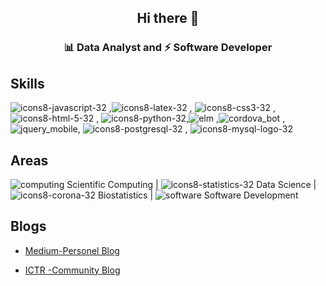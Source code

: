 

<h2 align="center">Hi there 👋</h2>
<h3 align="center"> 📊  Data Analyst and   ⚡ Software Developer</h3>

  <h2 align="left">Skills</h2>

![icons8-javascript-32](https://user-images.githubusercontent.com/5777945/184452754-04b81850-7e4f-4b14-bcc5-3681a91d3d94.png) ,![icons8-latex-32](https://user-images.githubusercontent.com/5777945/184452767-050cf331-1424-402b-82eb-6ccbd4f8c5b7.png)  , ![icons8-css3-32](https://user-images.githubusercontent.com/5777945/184452676-6f45ff4c-d155-48f6-a5bf-147645497fb8.png)  , ![icons8-html-5-32](https://user-images.githubusercontent.com/5777945/184452677-0d4a0a7e-cf27-49d0-9f14-b48645fac28e.png) , ![icons8-python-32](https://user-images.githubusercontent.com/5777945/184452679-fe3f7349-3859-43bb-9e18-51dcfb24ed83.png),![elm](https://user-images.githubusercontent.com/5777945/184453118-bb8e9d74-7c43-41e2-8f40-b64deacd161e.png)
,![cordova_bot](https://user-images.githubusercontent.com/5777945/184454004-6037982a-48fb-43c9-9019-cecc4cf8c5bf.png)
,
![jquery_mobile](https://user-images.githubusercontent.com/5777945/184454130-ce66dd30-9520-450b-a897-082efbbee16e.png), ![icons8-postgresql-32](https://user-images.githubusercontent.com/5777945/184453226-58361af7-9877-4f95-99fb-4b633c52c508.png) , ![icons8-mysql-logo-32](https://user-images.githubusercontent.com/5777945/184453227-4f40fdf2-4935-4cbd-ac1e-7227a4a0778f.png)



<h2 align="left">Areas</h2>

![computing](https://user-images.githubusercontent.com/5777945/184451876-8cdf8a04-68c6-4c2a-a241-4598454a7242.png)
  Scientific Computing |   ![icons8-statistics-32](https://user-images.githubusercontent.com/5777945/184454262-563de3a3-5b43-4c5a-b2ed-82333edee86e.png)
   Data Science |      ![icons8-corona-32](https://user-images.githubusercontent.com/5777945/184454311-98845ba6-ce7f-4bcb-a3be-9f41183593b8.png)
             Biostatistics   | ![software](https://user-images.githubusercontent.com/5777945/184452235-4c98770e-c822-45d1-bdaa-8032f91213f9.png) Software Development 



<h2 align="left">Blogs</h2>

- [Medium-Personel Blog](https://medium.com/@dbsirmax)

- [ICTR -Community Blog](https://blog.ictr.club/author/deniz-balci/)







<!--
**SirmaXX/SirmaXX** is a ✨ _special_ ✨ repository because its `README.md` (this file) appears on your GitHub profile.

Here are some ideas to get you started:
📊 
- 🔭 I’m currently working on ...
- 🌱 I’m currently learning ...
- 👯 I’m looking to collaborate on ...
- 🤔 I’m looking for help with ...
- 💬 Ask me about ...
- 📫 How to reach me: ...
- 😄 Pronouns: ...
- ⚡ Fun fact: ...
<p><img align="left" src="https://github-readme-stats.vercel.app/api/top-langs/?username=SirmaXX&layout=compact&hide=html" alt="SirmaXX" /></p>

<p>&nbsp;<img align="center" src="https://github-readme-stats.vercel.app/api?username=SirmaXX&show_icons=true" alt="SirmaXX" /></p>
-->


